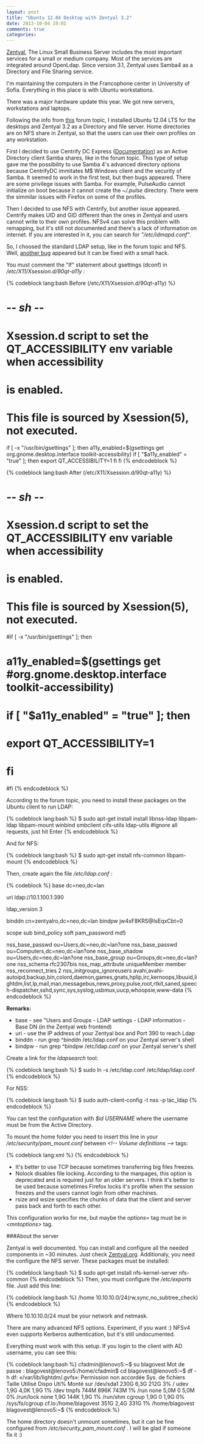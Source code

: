 ```yaml
---
layout: post
title: "Ubuntu 12.04 Desktop with Zentyal 3.2"
date: 2013-10-04 19:01
comments: true
categories: 
---
```


[Zentyal](http://zentyal.org), The Linux Small Business Server includes the most important services for a small or medium company. Most of the services are integrated around OpenLdap. Since version 3.1, Zentyal uses Samba4 as a Directory and File Sharing service.

<!-- more -->

I'm maintaining the computers in the Francophone center in University of Sofia. Everything in this place is with Ubuntu workstations.

There was a major hardware update this year. We got new servers, workstations and laptops. 

<div class="g-post" data-href="https://plus.google.com/112216091511383101131/posts/BW8jkHFox5N"></div>

Following the info from [this](http://forum.zentyal.org/index.php?topic=12925.0) forum topic, I installed Ubuntu 12.04 LTS for the desktops and Zentyal 3.2 as a Directory and file server. Home directories are on NFS share in Zentyal, so that the users can use their own profiles on any workstation. 

First I decided to use Centrify DC Express ([Documentation](https://help.ubuntu.com/community/DirectControl)) as an Active Directory client Samba shares, like in the forum topic. This type of setup gave me the   possibility to use Samba 4's advanced directory options because CentrifyDC immitates M$ Windows client and the security of Samba. It seemed to work in the first test, but then bugs appeared. There are some privilege issues with Samba. For example, PulseAudio cannot initialize on boot because it cannot create the _~/.pulse_ directory. There were the simmilar issues with Firefox on some of the profiles.

Then I decided to use NFS with Centrify, but another issue appeared. Centrify makes UID and GID different than the ones in Zentyal and users cannot write to their own profiles. NFSv4 can solve this problem with remapping, but it's still not documented and there's a lack of information on internet. If you are interested in it, you can search for _"/etc/idmapd.conf"_. 

So, I choosed the standard LDAP setup, like in the forum topic and NFS. Well, [another bug](https://bugs.launchpad.net/ubuntu/+source/at-spi2-core/+bug/870874) appeared but it can be fixed with a small hack. 

You must comment the "If" statement about gsettings (dconf) in _/etc/X11/Xsession.d/90qt-a11y_ :

{% codeblock lang:bash Before (/etc/X11/Xsession.d/90qt-a11y) %}
# -*- sh -*-
# Xsession.d script to set the QT_ACCESSIBILITY env variable when accessibility
# is enabled.
#
# This file is sourced by Xsession(5), not executed.

if [ -x "/usr/bin/gsettings" ]; then
        a11y_enabled=$(gsettings get org.gnome.desktop.interface toolkit-accessibility)
        if [ "$a11y_enabled" = "true" ]; then
                export QT_ACCESSIBILITY=1
        fi
fi
{% endcodeblock %}

{% codeblock lang:bash After (/etc/X11/Xsession.d/90qt-a11y) %}
# -*- sh -*-
# Xsession.d script to set the QT_ACCESSIBILITY env variable when accessibility
# is enabled.
#
# This file is sourced by Xsession(5), not executed.

#if [ -x "/usr/bin/gsettings" ]; then
#        a11y_enabled=$(gsettings get #org.gnome.desktop.interface toolkit-accessibility)
#        if [ "$a11y_enabled" = "true" ]; then
#                export QT_ACCESSIBILITY=1
#        fi
#fi
{% endcodeblock %}

According to the forum topic, you need to install these packages on the Ubuntu client to run LDAP:

{% codeblock lang:bash %}
$ sudo apt-get install install libnss-ldap libpam-ldap libpam-mount  winbind smbclient cifs-utils ldap-utils #Ignore all requests, just hit Enter
{% endcodeblock %}

And for NFS:

{% codeblock lang:bash %}
$ sudo apt-get install nfs-common libpam-mount
{% endcodeblock %}

Then, create again the file _/etc/ldap.conf_ :

{% codeblock %}
base dc=neo,dc=lan

uri ldap://10.1.100.1:390

ldap_version 3

binddn cn=zentyalro,dc=neo,dc=lan
bindpw jw4xF8KRS@IsEqxCbt=0

scope sub
bind_policy soft
pam_password md5

nss_base_passwd         ou=Users,dc=neo,dc=lan?one
nss_base_passwd         ou=Computers,dc=neo,dc=lan?one
nss_base_shadow         ou=Users,dc=neo,dc=lan?one
nss_base_group          ou=Groups,dc=neo,dc=lan?one
nss_schema              rfc2307bis
nss_map_attribute uniqueMember member
nss_reconnect_tries 2
nss_initgroups_ignoreusers avahi,avahi-autoipd,backup,bin,colord,daemon,games,gnats,hplip,irc,kernoops,libuuid,lightdm,list,lp,mail,man,messagebus,news,proxy,pulse,root,rtkit,saned,speech-dispatcher,sshd,sync,sys,syslog,usbmux,uucp,whoopsie,www-data
{% endcodeblock %}

**Remarks:**

* base - see "Users and Groups - LDAP settings - LDAP information - Base DN (in the Zentyal web frontend)
* uri - use the IP address of your Zentyal box and Port 390 to reach Ldap
* binddn - run grep ^binddn /etc/ldap.conf on your Zentyal server's shell
* bindpw - run grep ^bindpw /etc/ldap.conf on your Zentyal server's shell

Create a link for the _ldapsearch_ tool:

{% codeblock lang:bash %}
$ sudo ln -s /etc/ldap.conf  /etc/ldap/ldap.conf
{% endcodeblock %}

For NSS: 

{% codeblock lang:bash %}
$ sudo auth-client-config -t nss -p lac_ldap
{% endcodeblock %}

You can test the configuration with _$id USERNAME_ where the username must be from the Active Directory.

To mount the home folder you need to insert this line in your _/etc/security/pam_mount.conf_ between _\<!-- Volume definitions --\>_ tags:

{% codeblock lang:xml %}
<volume fstype="nfs" server="yourserver.local" path="/home/%(USER)" mountpoint="~" options="rsize=8192,wsize=8192,timeo=14,intr,proto=tcp,nolock" />
{% endcodeblock %}

* It's better to use TCP because sometimes transferring big files freezes.
* Nolock disables file locking. According to the manpages, this option is deprecated and is required just for an older servers. I think it's better to be used because sometimes Firefox locks it's profile when the session freezes and the users cannot login from other machines.
* rsize and wsize specifies the chunks of data that the client and server pass back and forth to each other.

This configuration works for me, but maybe the _options=_ tag must be in _\<mntoptions\>_ tag.

###About the server

Zentyal is well documented. You can install and configure all the needed components in ~30 minutes. Just check [Zentyal.org](http://zentyal.org).
Additionaly, you need the configure the NFS server. These packages must be installed:

{% codeblock lang:bash %}
$ sudo apt-get install nfs-kernel-server nfs-common
{% endcodeblock %}
Then, you must configure the _/etc/exports_ file. Just add this line:

{% codeblock lang:bash %}
/home   10.10.10.0/24(rw,sync,no_subtree_check)
{% endcodeblock %}

Where 10.10.10.0/24 must be your network and netmask.

There are many advanced NFS options. Experiment, if you want :) NFSv4 even supports Kerberos authentication, but it's still undocumented.

Everything must work with this setup. If you login to the client with AD username, you can see this:

{% codeblock lang:bash %}
cfadmin@lenovo5:~$ su blagovest
Mot de passe : 
blagovest@lenovo5:/home/cfadmin$ cd
blagovest@lenovo5:~$ df -h
df: «/var/lib/lightdm/.gvfs»: Permission non accordée
Sys. de fichiers      Taille Utilisé Dispo Uti% Monté sur
/dev/sda1               230G    6,3G  212G   3% /
udev                    1,9G    4,0K  1,9G   1% /dev
tmpfs                   744M    896K  743M   1% /run
none                    5,0M       0  5,0M   0% /run/lock
none                    1,9G    144K  1,9G   1% /run/shm
cgroup                  1,9G       0  1,9G   0% /sys/fs/cgroup
cf.lo:/home/blagovest   351G    2,4G  331G   1% /home/blagovest
blagovest@lenovo5:~$ 
{% endcodeblock %}

The home directory doesn't unmount sometimes, but it can be fine configured from _/etc/security_pam_mount.conf_ . I will be glad if someone fix it :)